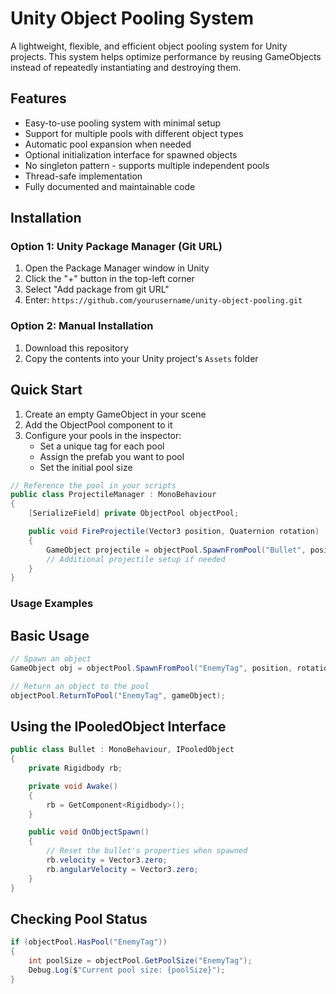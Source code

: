 # Unity Object Pooling System

A lightweight, flexible, and efficient object pooling system for Unity projects. This system helps optimize performance by reusing GameObjects instead of repeatedly instantiating and destroying them.

## Features

- Easy-to-use pooling system with minimal setup
- Support for multiple pools with different object types
- Automatic pool expansion when needed
- Optional initialization interface for spawned objects
- No singleton pattern - supports multiple independent pools
- Thread-safe implementation
- Fully documented and maintainable code

## Installation

### Option 1: Unity Package Manager (Git URL)
1. Open the Package Manager window in Unity
2. Click the "+" button in the top-left corner
3. Select "Add package from git URL"
4. Enter: `https://github.com/yourusername/unity-object-pooling.git`

### Option 2: Manual Installation
1. Download this repository
2. Copy the contents into your Unity project's `Assets` folder

## Quick Start

1. Create an empty GameObject in your scene
2. Add the ObjectPool component to it
3. Configure your pools in the inspector:
   - Set a unique tag for each pool
   - Assign the prefab you want to pool
   - Set the initial pool size

```csharp
// Reference the pool in your scripts
public class ProjectileManager : MonoBehaviour
{
    [SerializeField] private ObjectPool objectPool;

    public void FireProjectile(Vector3 position, Quaternion rotation)
    {
        GameObject projectile = objectPool.SpawnFromPool("Bullet", position, rotation);
        // Additional projectile setup if needed
    }
}
```

### Usage Examples
## Basic Usage

```csharp
// Spawn an object
GameObject obj = objectPool.SpawnFromPool("EnemyTag", position, rotation);

// Return an object to the pool
objectPool.ReturnToPool("EnemyTag", gameObject);
```

## Using the IPooledObject Interface

```csharp
public class Bullet : MonoBehaviour, IPooledObject
{
    private Rigidbody rb;

    private void Awake()
    {
        rb = GetComponent<Rigidbody>();
    }

    public void OnObjectSpawn()
    {
        // Reset the bullet's properties when spawned
        rb.velocity = Vector3.zero;
        rb.angularVelocity = Vector3.zero;
    }
}
```

## Checking Pool Status

```csharp
if (objectPool.HasPool("EnemyTag"))
{
    int poolSize = objectPool.GetPoolSize("EnemyTag");
    Debug.Log($"Current pool size: {poolSize}");
}
```

